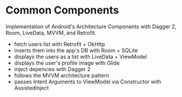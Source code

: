 # Common Components
Implementation of Android's Architecture Components with Dagger 2, Room, LiveData, MVVM, and Retrofit.

- fetch users list with Retrofit + OkHttp
- inserts them into the app's DB with Room + SQLite 
- displays the users as a list with LiveData + ViewModel
- displays the user's profile image with Glide
- inject depencies with Dagger 2
- follows the MVVM architecture pattern
- passes Intent Arguments to ViewModel via Constructor with AssistedInject
